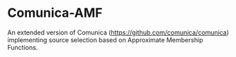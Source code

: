 # Comunica-AMF
An extended version of Comunica (https://github.com/comunica/comunica) implementing source selection based on Approximate Membership Functions.

